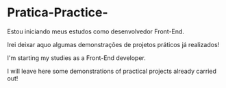 # Pratica-Practice-
<!--BR-->
<p>Estou iniciando meus estudos como desenvolvedor Front-End.</p>
<p>Irei deixar aquo algumas demonstrações de projetos práticos já realizados!</p>
<hl>
<!--EN-->
<p>I'm starting my studies as a Front-End developer.</p>
<p>I will leave here some demonstrations of practical projects already carried out!</p>
